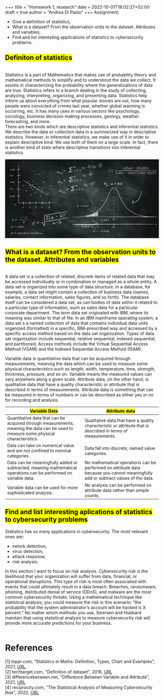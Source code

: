 +++
title = "Homework 1, research"
date = 2022-10-01T18:02:27+02:00
draft = true
author = "Andrea Di Paolo"
+++
Assignment: 
<ul>
    <li> Give a definition of statistics, </li>
    <li> What is a dataset? From the observation units to the dataset. Attributes and variables, </li>
    <li> Find and list interesting applications of statistics to cybersecurity problems. </li>
</ul>

<!--more-->

## <mark>Definiton of statistics </mark>
<br/>
Statistics is a part of Mathematics that makes use of probability theory and mathematical methods to simplify and to understood the data we collect. It assists in characterizing the probability where the generalizations of data are true. Statistics refers to a branch dealing in the study of collecting, analyzing, interpreting, organizing, and presenting data. Statistics help inform us about everything from what popular movies are out, how many people were convicted of crimes last year, whether global warming is occurring, etc. It has many uses in various sectors like psychology, sociology, business decision-making processes, geology, weather forecasting, and more. </br>
There are two kinds which are descriptive statistics and inferential statistics. We describe the data or collection data in a summarized way in descriptive statistics. However, in inferential statistics, we make use of it in order to explain descriptive kind. We use both of them on a large scale. In fact, there is another kind of stats where descriptive transitions into inferential statistics.

![Image alt](images/statistics-analytics-index.jpg)

## <mark>What is a dataset? From the observation units to the dataset. Attributes and variables</mark>
<br/>
A data set is a collection of related, discrete items of related data that may be accessed individually or in combination or managed as a whole entity.
A data set is organized into some type of data structure. In a database, for example, a data set might contain a collection of business data (names, salaries, contact information, sales figures, and so forth). The database itself can be considered a data set, as can bodies of data within it related to a particular type of information, such as sales data for a particular corporate department.
The term data set originated with IBM, where its meaning was similar to that of file. In an IBM mainframe operating system, a data set s a named collection of data that contains individual data units organized (formatted) in a specific, IBM-prescribed way and accessed by a specific access method based on the data set organization. Types of data set organization include sequential, relative sequential, indexed sequential, and partitioned. Access methods include the Virtual Sequential Access Method (VSAM) and the Indexed Sequential Access Method (ISAM).

Variable data is quantitative data that can be acquired through measurements, meaning the data which can be used to measure some physical characteristics such as length, width, temperature, time, strength, thickness, pressure, and so on. Variable means the measured values can vary anywhere along a given scale. Attribute data, on the other hand, is qualitative data that have a quality characteristic or attribute that is described in terms of measurements. Attribute data is something that can be measured in terms of numbers or can be described as either yes or no for recording and analysis.

| <mark>Variable Data</mark>                                                                                                                      | <mark>Attribute data</mark>                                                                                                                        |
|-------------------------------------------------------------------------------------------------------------------------------------|---------------------------------------------------------------------------------------------------------------------------------------|
| Quantitative data that can be acquired through measurements, meaning the data can be used to measure some physical characteristics. | Qualitative data that have a quality characteristic or attribute that is described in terms of measurements.                          |
| Data can take on numerical  value and are not confined  to nominal categories.                                                      | Data fall into discrete,  named value categories.                                                                                     |
| Data can be meaningfully  added or subtracted, meaning  mathematical operations can  be performed on variable data.                 | No mathematical operations  can be performed on attribute  data because you cannot  meaningfully add or  subtract values of the data. |
| Variable data can be used  for more sophisticated analysis.                                                                         | No analysis can be performed  on attribute data rather than  simple counts.                                                           |

## <mark>Find and list interesting aplications of statistics to cybersecurity problems</mark>
Statistics has so many applications in cybersecurity. The most relevant ones are:
<ul>
    <li>netork detection,</li>
    <li>virus detection,</li>
    <li>attack response,</li>
    <li>risk analysis.</li>
</ul>
In this section I want to focus on risk analysis.
Cybersecurity risk is the likelihood that your organization will suffer from data, financial, or operational disruptions. This type of risk is most often associated with events that could ultimately result in a data breach. Breaches, ransomware, phishing, distributed denial of service (DDoS), and malware are the most common cybersecurity threats.
Using a mathematical technique like statistical analysis, you could measure the risk in this scenario: “the probability that the system administrator’s account will be hacked is X percent.”
No matter which methods you use, Seiersen and Hubbard maintain that using statistical analysis to measure cybersecurity risk will provide more accurate predictions for your business.
<br/>
<br/>

# References 

[1] toppr.com, “Statistics in Maths: Definition, Types, Chart and Examples”, 2021, [URL](https://www.toppr.com/guides/maths/statistics/statistics-in-maths/). <br/>
[2] techtarget.com, "Definition of dataset", 2016, [URL](https://www.techtarget.com/whatis/definition/data-set)</br>
[3] differencebetween.net, "Difference Between Variable and Attribute", 2021, [URL](http://www.differencebetween.net/technology/difference-between-variable-and-attribute/)<br/>
[4] reciprocity.com, "The Statistical Analysis of Measuring Cybersecurity Risk", 2022, [URL](https://reciprocity.com/blog/the-statistical-analysis-of-measuring-cybersecurity-risk/)